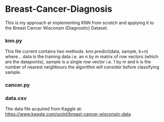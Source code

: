 # Breast-Cancer-Diagnosis
This is my approach at implementing KNN from scratch and applying it to the Breast Cancer Wisconsin (Diagnostic) Dataset. 
### knn.py
This file current contains two methods.
knn.predict(data, sample, k=n)
where...
data is the training data i.e. an n by m matrix of row vectors (which are the datapoints),
sample is a single row vector i.e. 1 by m
and k is the number of nearest neighbours the algorithm will consider before classifying sample.
### cancer.py
### data.csv
The data file acquired from Kaggle at: https://www.kaggle.com/uciml/breast-cancer-wisconsin-data


